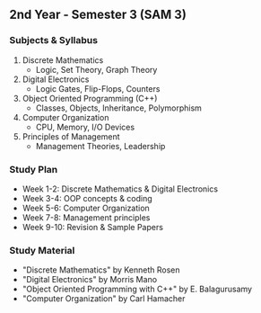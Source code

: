 ## 2nd Year - Semester 3 (SAM 3)

### Subjects & Syllabus
1. Discrete Mathematics
   - Logic, Set Theory, Graph Theory
2. Digital Electronics
   - Logic Gates, Flip-Flops, Counters
3. Object Oriented Programming (C++)
   - Classes, Objects, Inheritance, Polymorphism
4. Computer Organization
   - CPU, Memory, I/O Devices
5. Principles of Management
   - Management Theories, Leadership

### Study Plan
- Week 1-2: Discrete Mathematics & Digital Electronics
- Week 3-4: OOP concepts & coding
- Week 5-6: Computer Organization
- Week 7-8: Management principles
- Week 9-10: Revision & Sample Papers

### Study Material
- "Discrete Mathematics" by Kenneth Rosen
- "Digital Electronics" by Morris Mano
- "Object Oriented Programming with C++" by E. Balagurusamy
- "Computer Organization" by Carl Hamacher
